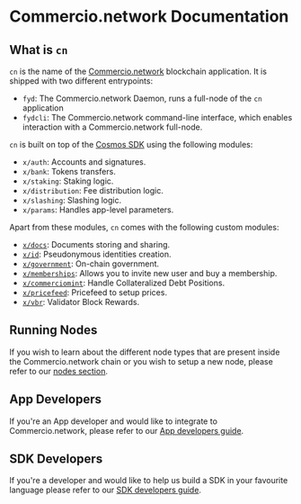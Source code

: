 # Commercio.network Documentation



## What is `cn`
`cn` is the name of the [Commercio.network](https://commercio.network) blockchain application. It is shipped with two different entrypoints:  


* `fyd`: The Commercio.network Daemon, runs a full-node of the `cn` application
* `fydcli`: The Commercio.network command-line interface, which enables interaction with a Commercio.network full-node.

`cn` is built on top of the [Cosmos SDK](https://github.com/cosmos/cosmos-sdk) using the following modules:

* `x/auth`: Accounts and signatures.
* `x/bank`: Tokens transfers.
* `x/staking`: Staking logic.
* `x/distribution`: Fee distribution logic.
* `x/slashing`: Slashing logic.
* `x/params`: Handles app-level parameters.

Apart from these modules, `cn` comes with the following custom modules: 

* [`x/docs`](x/docs/README.md): Documents storing and sharing. 
* [`x/id`](x/id/README.md): Pseudonymous identities creation.
* [`x/government`](x/government/README.md): On-chain government. 
* [`x/memberships`](x/memberships/README.md): Allows you to invite new user and buy a membership. 
* [`x/commerciomint`](x/commerciomint/README.md): Handle Collateralized Debt Positions. 
* [`x/pricefeed`](x/pricefeed/README.md): Pricefeed to setup prices. 
* [`x/vbr`](x/vbr/README.md): Validator Block Rewards. 


## Running Nodes
If you wish to learn about the different node types that are present inside the Commercio.network chain or you 
wish to setup a new node, please refer to our [nodes section](nodes/README.md).  

## App Developers
If you're an App  developer and would like to integrate to Commercio.network, please refer to our 
[App developers guide](app_developers/README.md). 


## SDK Developers
If you're a developer and would like to help us build a SDK in your favourite language please refer to our 
[SDK developers guide](developers/README.md). 
